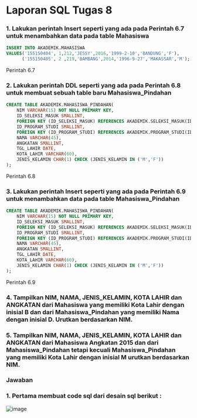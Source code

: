 # Laporan SQL Tugas 8

### 1. Lakukan perintah Insert seperti yang ada pada Perintah 6.7 untuk menambahkan data pada table Mahasiswa
```sql
INSERT INTO AKADEMIK.MAHASISWA
VALUES('155150404', 1,212,'JESSY',2016,'1999-2-10','BANDUNG','F'),
      ('155150405', 2 ,219,'BAMBANG',2014,'1996-9-27','MAKASSAR','M');
```
Perintah 6.7

### 2. Lakukan perintah DDL seperti yang ada pada Perintah 6.8 untuk membuat sebuah table baru Mahasiswa_Pindahan
```sql
CREATE TABLE AKADEMIK.MAHASISWA_PINDAHAN(
	NIM VARCHAR(15) NOT NULL PRIMARY KEY,
	ID_SELEKSI_MASUK SMALLINT,
	FOREIGN KEY (ID_SELEKSI_MASUK) REFERENCES AKADEMIK.SELEKSI_MASUK(ID_SELEKSI_MASUK),
	ID_PROGRAM_STUDI SMALLINT,
	FOREIGN KEY (ID_PROGRAM_STUDI) REFERENCES AKADEMIK.PROGRAM_STUDI(ID_PROGRAM_STUDI),
	NAMA VARCHAR(45),
	ANGKATAN SMALLINT,
	TGL_LAHIR DATE,
	KOTA_LAHIR VARCHAR(60),
	JENIS_KELAMIN CHAR(1) CHECK (JENIS_KELAMIN IN ('M','F'))
);
```
Perintah 6.8

### 3. Lakukan perintah Insert seperti yang ada pada Perintah 6.9 untuk menambahkan data pada table Mahasiswa_Pindahan
```sql
CREATE TABLE AKADEMIK.MAHASISWA_PINDAHAN(
	NIM VARCHAR(15) NOT NULL PRIMARY KEY,
	ID_SELEKSI_MASUK SMALLINT,
	FOREIGN KEY (ID_SELEKSI_MASUK) REFERENCES AKADEMIK.SELEKSI_MASUK(ID_SELEKSI_MASUK),
	ID_PROGRAM_STUDI SMALLINT,
	FOREIGN KEY (ID_PROGRAM_STUDI) REFERENCES AKADEMIK.PROGRAM_STUDI(ID_PROGRAM_STUDI),
	NAMA VARCHAR(45),
	ANGKATAN SMALLINT,
	TGL_LAHIR DATE,
	KOTA_LAHIR VARCHAR(60),
	JENIS_KELAMIN CHAR(1) CHECK (JENIS_KELAMIN IN ('M','F'))
);
```
Perintah 6.9

### 4. Tampilkan NIM, NAMA, JENIS_KELAMIN, KOTA LAHIR dan ANGKATAN dari Mahasiswa yang memiliki Kota Lahir dengan inisial B dan dari Mahasiswa_Pindahan yang memiliki Nama dengan inisial D. Urutkan berdasarkan NIM.

### 5. Tampilkan NIM, NAMA, JENIS_KELAMIN, KOTA LAHIR dan ANGKATAN dari Mahasiswa Angkatan 2015 dan dari Mahasiswa_Pindahan tetapi kecuali Mahasiswa_Pindahan yang memiliki Kota Lahir dengan inisial M urutkan berdasarkan NIM.


### Jawaban
### 1. Pertama membuat code sql dari desain sql berikut :
![image](https://github.com/SafitriPutri/Safitri-Rahayu-Kurnia-Putri_Praktikum-DBDSQL/assets/117289241/31040a01-7180-41c9-995f-b391b175e4e4)

